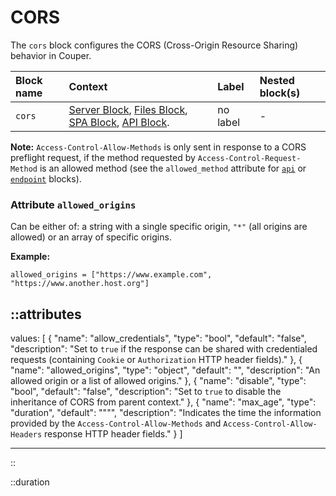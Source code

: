 # CORS

The `cors` block configures the CORS (Cross-Origin Resource Sharing) behavior in Couper.

| Block name | Context                                                                                                       | Label    | Nested block(s) |
|:-----------|:--------------------------------------------------------------------------------------------------------------|:---------|:----------------|
| `cors`     | [Server Block](server), [Files Block](files), [SPA Block](spa), [API Block](api). | no label | -               |

**Note:** `Access-Control-Allow-Methods` is only sent in response to a CORS preflight request, if the method requested by `Access-Control-Request-Method` is an allowed method (see the `allowed_method` attribute for [`api`](api) or [`endpoint`](endpoint) blocks).

### Attribute `allowed_origins`

Can be either of: a string with a single specific origin, `"*"` (all origins are allowed) or an array of specific origins.

**Example:**
```hcl
allowed_origins = ["https://www.example.com", "https://www.another.host.org"]
```

::attributes
---
values: [
  {
    "name": "allow_credentials",
    "type": "bool",
    "default": "false",
    "description": "Set to `true` if the response can be shared with credentialed requests (containing `Cookie` or `Authorization` HTTP header fields)."
  },
  {
    "name": "allowed_origins",
    "type": "object",
    "default": "",
    "description": "An allowed origin or a list of allowed origins."
  },
  {
    "name": "disable",
    "type": "bool",
    "default": "false",
    "description": "Set to `true` to disable the inheritance of CORS from parent context."
  },
  {
    "name": "max_age",
    "type": "duration",
    "default": "\"\"",
    "description": "Indicates the time the information provided by the `Access-Control-Allow-Methods` and `Access-Control-Allow-Headers` response HTTP header fields."
  }
]

---
::

::duration
